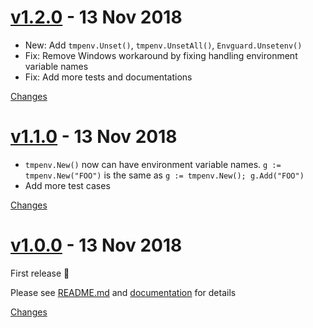 <a name="v1.2.0"></a>
# [v1.2.0](https://github.com/rhysd/go-tmpenv/releases/tag/v1.2.0) - 13 Nov 2018

- New: Add `tmpenv.Unset()`, `tmpenv.UnsetAll()`, `Envguard.Unsetenv()`
- Fix: Remove Windows workaround by fixing handling environment variable names
- Fix: Add more tests and documentations

[Changes][v1.2.0]


<a name="v1.1.0"></a>
# [v1.1.0](https://github.com/rhysd/go-tmpenv/releases/tag/v1.1.0) - 13 Nov 2018

- `tmpenv.New()` now can have environment variable names. `g := tmpenv.New("FOO")` is the same as `g := tmpenv.New(); g.Add("FOO")`
- Add more test cases

[Changes][v1.1.0]


<a name="v1.0.0"></a>
# [v1.0.0](https://github.com/rhysd/go-tmpenv/releases/tag/v1.0.0) - 13 Nov 2018

First release :tada:

Please see [README.md](https://github.com/rhysd/go-tmpenv/blob/master/README.md) and [documentation](https://godoc.org/github.com/rhysd/go-tmpenv) for details

[Changes][v1.0.0]


[v1.2.0]: https://github.com/rhysd/go-tmpenv/compare/v1.1.0...v1.2.0
[v1.1.0]: https://github.com/rhysd/go-tmpenv/compare/v1.0.0...v1.1.0
[v1.0.0]: https://github.com/rhysd/go-tmpenv/tree/v1.0.0

 <!-- Generated by changelog-from-release -->
